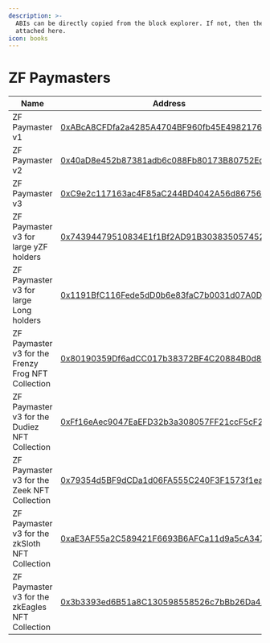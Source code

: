 ```yaml
---
description: >-
  ABIs can be directly copied from the block explorer. If not, then they are
  attached here.
icon: books
---
```


# ZF Paymasters

| Name                                               | Address                                                                                                                                                 | Owner                                                                                                                 |
| -------------------------------------------------- | ------------------------------------------------------------------------------------------------------------------------------------------------------- | --------------------------------------------------------------------------------------------------------------------- |
| ZF Paymaster v1                                    | [0xABcA8CFDfa2a4285A4704BF960fb45E49821762F](https://era.zksync.network/address/0xABcA8CFDfa2a4285A4704BF960fb45E49821762F#code)                        | [Timelock Core 24 hours](https://era.zksync.network/address/0xcE043a95f415D7873585E92904ea11955Ba38fE5#code)          |
| ZF Paymaster v2                                    | [0x40aD8e452b87381adb6c088Fb80173B80752Ed65](https://era.zksync.network/address/0x40aD8e452b87381adb6c088Fb80173B80752Ed65#code)                        | [Multisig Core Wallet](https://app.safe.global/settings/setup?safe=zksync:0x0D64C4eb0547C1F51b78Fb1A53583dC9042238C0) |
| ZF Paymaster v3                                    | <p><a href="https://era.zksync.network/address/0xC9e2c117163ac4F85aC244BD4042A56d86756900#code">0xC9e2c117163ac4F85aC244BD4042A56d86756900</a> <br></p> | [Multisig Core Wallet](https://app.safe.global/settings/setup?safe=zksync:0x0D64C4eb0547C1F51b78Fb1A53583dC9042238C0) |
| ZF Paymaster v3 for large yZF holders              | <p><a href="https://era.zksync.network/address/0x74394479510834E1f1Bf2AD91B30383505745228#code">0x74394479510834E1f1Bf2AD91B30383505745228</a><br></p>  | [Multisig Core Wallet](https://app.safe.global/settings/setup?safe=zksync:0x0D64C4eb0547C1F51b78Fb1A53583dC9042238C0) |
| ZF Paymaster v3 for large Long holders             | [0x1191BfC116Fede5dD0b6e83faC7b0031d07A0Df6](https://era.zksync.network/address/0x1191BfC116Fede5dD0b6e83faC7b0031d07A0Df6#code)                        | [Multisig Core Wallet](https://app.safe.global/settings/setup?safe=zksync:0x0D64C4eb0547C1F51b78Fb1A53583dC9042238C0) |
| ZF Paymaster v3 for the Frenzy Frog NFT Collection | [0x80190359Df6adCC017b38372BF4C20884B0d8C75](https://era.zksync.network/address/0x80190359Df6adCC017b38372BF4C20884B0d8C75#code)                        | [Multisig Core Wallet](https://app.safe.global/settings/setup?safe=zksync:0x0D64C4eb0547C1F51b78Fb1A53583dC9042238C0) |
| ZF Paymaster v3 for the Dudiez NFT Collection      | [0xFf16eAec9047EaEFD32b3a308057FF21ccF5cF22](https://era.zksync.network/address/0xFf16eAec9047EaEFD32b3a308057FF21ccF5cF22#code)                        | [Multisig Core Wallet](https://app.safe.global/settings/setup?safe=zksync:0x0D64C4eb0547C1F51b78Fb1A53583dC9042238C0) |
| ZF Paymaster v3 for the Zeek NFT Collection        | [0x79354d5BF9dCDa1d06FA555C240F3F1573f1eaF4](https://era.zksync.network/address/0x79354d5BF9dCDa1d06FA555C240F3F1573f1eaF4#code)                        | [Multisig Core Wallet](https://app.safe.global/settings/setup?safe=zksync:0x0D64C4eb0547C1F51b78Fb1A53583dC9042238C0) |
| ZF Paymaster v3 for the zkSloth NFT Collection     | [0xaE3AF55a2C589421F6693B6AFCa11d9a5cA34783](https://era.zksync.network/address/0xaE3AF55a2C589421F6693B6AFCa11d9a5cA34783#code)                        | [Multisig Core Wallet](https://app.safe.global/settings/setup?safe=zksync:0x0D64C4eb0547C1F51b78Fb1A53583dC9042238C0) |
| ZF Paymaster v3 for the zkEagles NFT Collection    | [0x3b3393ed6B51a8C130598558526c7bBb26Da415B](https://era.zksync.network/address/0x3b3393ed6B51a8C130598558526c7bBb26Da415B#code)                        | [Multisig Core Wallet](https://app.safe.global/settings/setup?safe=zksync:0x0D64C4eb0547C1F51b78Fb1A53583dC9042238C0) |

